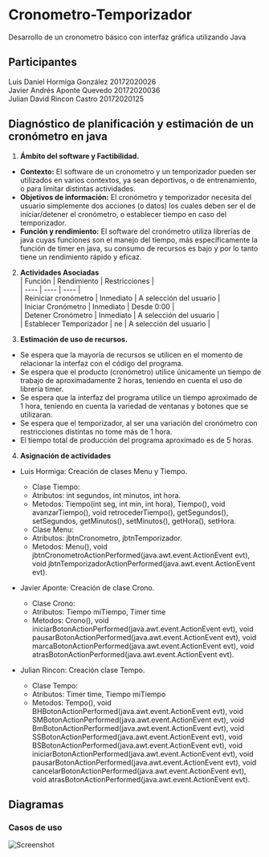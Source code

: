 # Cronometro-Temporizador
Desarrollo de un cronometro básico con interfaz gráfica utilizando Java

## Participantes
Luis Daniel Hormiga González 20172020026  
Javier Andrés Aponte Quevedo 20172020036  
Julian David Rincon Castro 20172020125  

## Diagnóstico de planificación y estimación de un cronómetro en java
1. **Ámbito del software y Factibilidad.**  
  - **Contexto:** El software de un cronometro y un temporizador pueden ser utilizados en varios contextos, ya sean deportivos, o de entrenamiento, o para limitar distintas actividades.  
  - **Objetivos de información:** El cronómetro y temporizador necesita del usuario simplemente dos acciones (o datos) los cuales deben ser el de iniciar/detener el cronómetro, o establecer tiempo en caso del temporizador.  
  - **Función y rendimiento:** El software del cronómetro utiliza librerías de java cuyas funciones son el manejo del tiempo, más específicamente la función de timer en java, su consumo de recursos es bajo y por lo tanto tiene un rendimiento rápido y eficaz.  

2. **Actividades Asociadas**  
| Función | Rendimiento | Restricciones |  
| ---- | ---- | ---- |  
| Reiniciar cronómetro | Inmediato | A selección del usuario |  
| Iniciar Cronómetro | Inmediato | Desde 0:00 |  
| Detener Cronómetro | Inmediato | A selección del usuario |  
| Establecer Temporizador | ne | A selección del usuario |  

3. **Estimación de uso de recursos.**  
  - Se espera que la mayoría de recursos se utilicen en el momento de relacionar la interfaz con el código del programa.
  - Se espera que el producto (cronómetro) utilice únicamente un tiempo de trabajo de aproximadamente 2 horas, teniendo en cuenta el uso de librería timer.
  - Se espera que la interfaz del programa utilice un tiempo aproximado de 1 hora, teniendo en cuenta la variedad de ventanas y botones que se utilizaran.
  - Se espera que el temporizador, al ser una variación del cronómetro con restricciones distintas no tome más de 1 hora.
  - El tiempo total de producción del programa aproximado es de 5 horas.
  
4. **Asignación de actividades**
  - Luis Hormiga: Creación de clases Menu y Tiempo.  
     - Clase Tiempo: 
      - Atributos: int segundos, int minutos, int hora.
      - Metodos: Tiempo(int seg, int min, int hora), Tiempo(), void avanzarTiempo(), void retrocederTiempo(), getSegundos(), setSegundos, getMinutos(), setMinutos(), getHora(), setHora.
     - Clase Menu:
      - Atributos: jbtnCronometro, jbtnTemporizador.
      - Metodos: Menu(), void jbtnCronometroActionPerformed(java.awt.event.ActionEvent evt), void jbtnTemporizadorActionPerformed(java.awt.event.ActionEvent evt).
       
  - Javier Aponte: Creación de clase Crono. 
    - Clase Crono: 
     - Atributos: Tiempo miTiempo, Timer time
     - Metodos: Crono(), void iniciarBotonActionPerformed(java.awt.event.ActionEvent evt), void pausarBotonActionPerformed(java.awt.event.ActionEvent evt),  void marcaBotonActionPerformed(java.awt.event.ActionEvent evt), void atrasBotonActionPerformed(java.awt.event.ActionEvent evt).
       
  - Julian Rincon: Creación clase Tempo.
    - Clase Tempo:
     - Atributos: Timer time, Tiempo miTiempo
     - Metodos: Tempo(), void BHBotonActionPerformed(java.awt.event.ActionEvent evt), void SMBotonActionPerformed(java.awt.event.ActionEvent evt), void BmBotonActionPerformed(java.awt.event.ActionEvent evt), void SSBotonActionPerformed(java.awt.event.ActionEvent evt), void BSBotonActionPerformed(java.awt.event.ActionEvent evt),  void iniciarBotonActionPerformed(java.awt.event.ActionEvent evt), void pausarBotonActionPerformed(java.awt.event.ActionEvent evt), void cancelarBotonActionPerformed(java.awt.event.ActionEvent evt), void atrasBotonActionPerformed(java.awt.event.ActionEvent evt).
     
## Diagramas

### Casos de uso

![Screenshot](Diagramas/Actividades/iniciar.jpg)
